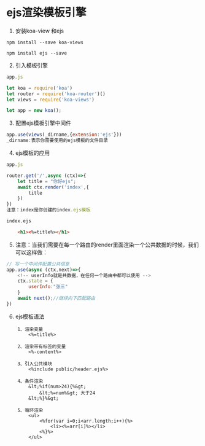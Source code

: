 # ejs渲染模板引擎

1. 安装koa-view 和ejs

```
npm install --save koa-views

npm install ejs --save
```

2. 引入模板引擎

```js
app.js

let koa = require('koa')
let router = require('koa-router')()
let views = require('koa-views')

let app = new koa();

```

3. 配置ejs模板引擎中间件

```js
app.use(views(_dirname,{extension:'ejs'}))
_dirname:表示你需要使用的ejs模板的文件目录

```

4. ejs模板的应用

```js
app.js

router.get('/',async (ctx)=>{
    let title = "你好ejs";
    await ctx.render('index',{
        title
    })
})
注意：index是你创建的index.ejs模板

```

```html
index.ejs

	<h1><%=title%></h1>
```

5. 注意：当我们需要在每一个路由的render里面渲染一个公共数据的时候，我们可以这样做：
```js
// 写一个中间件配置公共信息
app.use(async (ctx,next)=>{
    <!-- userInfo就是共数据，在任何一个路由中都可以使用 -->
    ctx.state = {
        userInfo:"张三"
    }
    await next();//继续向下匹配路由
})

```

6. ejs模板语法

```ejs
	1、渲染变量
	    <%=title%>
	
	2、渲染带有标签的变量
	    <%-content%>
	
	3、引入公共模块
	    <%include public/header.ejs%>
	
	4、条件渲染
	   	&lt;%if(num>24){%&gt;
	        &lt;%=num%&gt; 大于24
	    &lt;%}%&gt;
	
	5、循环渲染
		<ul>
		    <%for(var i=0;i<arr.length;i++){%>
		        <li><%=arr[i]%></li>
		    <%}%>
		</ul>
```
